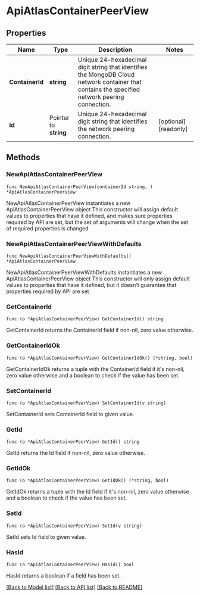 # ApiAtlasContainerPeerView

## Properties

Name | Type | Description | Notes
------------ | ------------- | ------------- | -------------
**ContainerId** | **string** | Unique 24-hexadecimal digit string that identifies the MongoDB Cloud network container that contains the specified network peering connection. | 
**Id** | Pointer to **string** | Unique 24-hexadecimal digit string that identifies the network peering connection. | [optional] [readonly] 

## Methods

### NewApiAtlasContainerPeerView

`func NewApiAtlasContainerPeerView(containerId string, ) *ApiAtlasContainerPeerView`

NewApiAtlasContainerPeerView instantiates a new ApiAtlasContainerPeerView object
This constructor will assign default values to properties that have it defined,
and makes sure properties required by API are set, but the set of arguments
will change when the set of required properties is changed

### NewApiAtlasContainerPeerViewWithDefaults

`func NewApiAtlasContainerPeerViewWithDefaults() *ApiAtlasContainerPeerView`

NewApiAtlasContainerPeerViewWithDefaults instantiates a new ApiAtlasContainerPeerView object
This constructor will only assign default values to properties that have it defined,
but it doesn't guarantee that properties required by API are set

### GetContainerId

`func (o *ApiAtlasContainerPeerView) GetContainerId() string`

GetContainerId returns the ContainerId field if non-nil, zero value otherwise.

### GetContainerIdOk

`func (o *ApiAtlasContainerPeerView) GetContainerIdOk() (*string, bool)`

GetContainerIdOk returns a tuple with the ContainerId field if it's non-nil, zero value otherwise
and a boolean to check if the value has been set.

### SetContainerId

`func (o *ApiAtlasContainerPeerView) SetContainerId(v string)`

SetContainerId sets ContainerId field to given value.


### GetId

`func (o *ApiAtlasContainerPeerView) GetId() string`

GetId returns the Id field if non-nil, zero value otherwise.

### GetIdOk

`func (o *ApiAtlasContainerPeerView) GetIdOk() (*string, bool)`

GetIdOk returns a tuple with the Id field if it's non-nil, zero value otherwise
and a boolean to check if the value has been set.

### SetId

`func (o *ApiAtlasContainerPeerView) SetId(v string)`

SetId sets Id field to given value.

### HasId

`func (o *ApiAtlasContainerPeerView) HasId() bool`

HasId returns a boolean if a field has been set.


[[Back to Model list]](../README.md#documentation-for-models) [[Back to API list]](../README.md#documentation-for-api-endpoints) [[Back to README]](../README.md)


